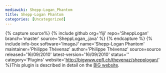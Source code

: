 ```yaml
---
mediawiki: Shepp-Logan_Phantom
title: Shepp-Logan Phantom
categories: [Uncategorized]
---
```



{% capture source%}
{% include github org='fiji' repo='SheppLogan' branch='master' source='SheppLogan_.java' %}
{% endcapture %}
{% include info-box software='ImageJ' name='Shepp-Logan Phantom' maintainer='Philippe Thévenaz' author='Philippe Thévenaz' source=source released='16/09/2010' latest-version='16/09/2010' status='' category='Plugins' website='http://bigwww.epfl.ch/thevenaz/shepplogan/' %}This plugin is described in detail on the [BIG website](http://bigwww.epfl.ch/thevenaz/shepplogan/).


